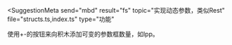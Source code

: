<SuggestionMeta
    send="mbd"
    result="fs"
    topic="实现动态参数，类似Rest"
    file="structs.ts,index.ts"
    type="功能"
>
</SuggestionMeta>

使用+-的按钮来向积木添加可变的参数框数量，如lpp。

<SuggestionResult completed />
